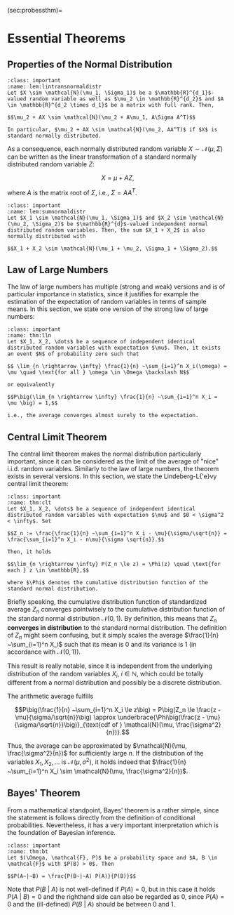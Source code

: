 (sec:probessthm)=
# Essential Theorems

## Properties of the Normal Distribution

```{admonition} Lemma
:class: important
:name: lem:lintransnormaldistr
Let $X \sim \mathcal{N}(\mu_1, \Sigma_1)$ be a $\mathbb{R}^{d_1}$-valued random variable as well as $\mu_2 \in \mathbb{R}^{d_2}$ and $A \in \mathbb{R}^{d_2 \times d_1}$ be a matrix with full rank. Then,

$$\mu_2 + AX \sim \mathcal{N}(\mu_2 + A\mu_1, A\Sigma A^T)$$

In particular, $\mu_2 + AX \sim \mathcal{N}(\mu_2, AA^T)$ if $X$ is standard normally distributed.
```

As a consequence, each normally distributed random variable $X \sim \mathcal{N}(\mu, \Sigma)$ can be written as the linear transformation of a standard normally distributed random variable $Z$:

$$ X = \mu + A Z,$$

where $A$ is the matrix root of $\Sigma$, i.e., $\Sigma = AA^T$.

```{admonition} Lemma
:class: important
:name: lem:sumnormaldistr
Let $X_1 \sim \mathcal{N}(\mu_1, \Sigma_1)$ and $X_2 \sim \mathcal{N}(\mu_2, \Sigma_2)$ be $\mathbb{R}^{d}$-valued independent normal distributed random variables. Then, the sum $X_1 + X_2$ is also normally distributed with

$$X_1 + X_2 \sim \mathcal{N}(\mu_1 + \mu_2, \Sigma_1 + \Sigma_2).$$
```

## Law of Large Numbers

The law of large numbers has multiple (strong and weak) versions and is of particular importance in statistics, since it justifies for example the estimation of the expectation of random variables in terms of sample means. In this section, we state one version of the strong law of large numbers:

```{admonition} Theorem
:class: important
:name: thm:lln
Let $X_1, X_2, \dots$ be a sequence of independent identical distributed random variables with expectation $\mu$. Then, it exists an event $N$ of probability zero such that

$$ \lim_{n \rightarrow \infty} \frac{1}{n} ~\sum_{i=1}^n X_i(\omega) = \mu \quad \text{for all } \omega \in \Omega \backslash N$$

or equivalently

$$P\big(\lim_{n \rightarrow \infty} \frac{1}{n} ~\sum_{i=1}^n X_i = \mu \big) = 1,$$

i.e., the average converges almost surely to the expectation.
```

## Central Limit Theorem

The central limit theorem makes the normal distribution particularly important, since it can be considered as the limit of the average of "nice" i.i.d. random variables. Similarly to the law of large numbers, the theorem exists in several versions. In this section, we state the Lindeberg-L{\'e}vy central limit theorem: 

```{admonition} Theorem
:class: important
:name: thm:clt
Let $X_1, X_2, \dots$ be a sequence of independent identical distributed random variables with expectation $\mu$ and $0 < \sigma^2 < \infty$. Set 

$$Z_n := \frac{\frac{1}{n} ~\sum_{i=1}^n X_i - \mu}{\sigma/\sqrt{n}} = \frac{\sum_{i=1}^n X_i - n\mu}{\sigma \sqrt{n}}.$$

Then, it holds

$$\lim_{n \rightarrow \infty} P(Z_n \le z) = \Phi(z) \quad \text{for each } z \in \mathbb{R},$$

where $\Phi$ denotes the cumulative distribution function of the standard normal distribution.
```

Briefly speaking, the cumulative distribution function of standardized average $Z_n$ converges pointwisely to the cumulative distribution function of the standard normal distribution $\mathcal{N}(0, 1)$. By definition, this means that $Z_n$ **converges in distribution** to the standard normal distribution. The definition of $Z_n$ might seem confusing, but it simply scales the average $\frac{1}{n} ~\sum_{i=1}^n X_i$ such that its mean is $0$ and its variance is $1$ (in accordance with $\mathcal{N}(0, 1)$). 

This result is really notable, since it is independent from the underlying distribution of the random variables $X_i$, $i \in \mathbb{N}$, which could be totally different from a normal distribution and possibly be a discrete distribution.  

The arithmetic average fulfills

$$P\big(\frac{1}{n} ~\sum_{i=1}^n X_i \le z\big) = P\big(Z_n \le \frac{z - \mu}{\sigma/\sqrt{n}}\big) \approx \underbrace{\Phi\big(\frac{z - \mu}{\sigma/\sqrt{n}}\big)}_{\text{cdf of } \mathcal{N}(\mu, \frac{\sigma^2}{n})}.$$

Thus, the average can be approximated by $\mathcal{N}(\mu, \frac{\sigma^2}{n})$ for sufficiently large $n$. If the distribution of the variables $X_1, X_2, \dots$ is $\mathcal{N}(\mu, \sigma^2)$, it holds indeed that $\frac{1}{n} ~\sum_{i=1}^n X_i \sim \mathcal{N}(\mu, \frac{\sigma^2}{n})$.  

## Bayes' Theorem

From a mathematical standpoint, Bayes' theorem is a rather simple, since the statement is follows directly from the definition of conditional probabilities. Nevertheless, it has a very important interpretation which is the foundation of Bayesian inference.

```{admonition} Theorem
:class: important
:name: thm:bt
Let $(\Omega, \mathcal{F}, P)$ be a probability space and $A, B \in \mathcal{F}$ with $P(B) > 0$. Then

$$P(A~|~B) = \frac{P(B~|~A) P(A)}{P(B)}$$
```

Note that $P(B~|~A)$ is not well-defined if $P(A) = 0$, but in this case it holds $P(A~|~B) = 0$ and the righthand side can also be regarded as $0$, since $P(A) = 0$ and the (ill-defined) $P(B~|~A)$ should be between $0$ and $1$.
